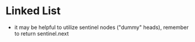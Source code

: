 # Linked List
- it may be helpful to utilize sentinel nodes ("dummy" heads), remember to return sentinel.next